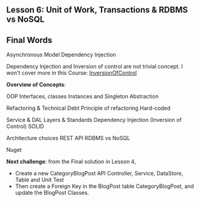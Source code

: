 ## Lesson 6: Unit of Work, Transactions & RDBMS vs NoSQL

## Final Words

Asynchronous Model
Dependency Injection

Dependency Injection and Inversion of control are not trivial concept. I won't cover more in this Course: [InversionOfControl](https://martinfowler.com/articles/injection.html#InversionOfControl)


**Overview of Concepts**:

OOP
Interfaces, classes
Instances and Singleton
Abstraction

Refactoring & Technical Debt
Principle of refactoring
Hard-coded

Service & DAL Layers & Standards
Dependency Injection (Inversion of Control)
SOLID

Architecture choices
REST API
RDBMS vs NoSQL

Nuget

**Next challenge**: from the Final solution in Lesson 4,   
* Create a new CategoryBlogPost API Controller, Service, DataStore, Table and Unit Test
* Then create a Foreign Key in the BlogPost table CategoryBlogPost, and update the BlogPost Classes.
